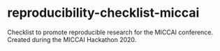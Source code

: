 # reproducibility-checklist-miccai
Checklist to promote reproducible research for the MICCAI conference. Created during the MICCAI Hackathon 2020.
